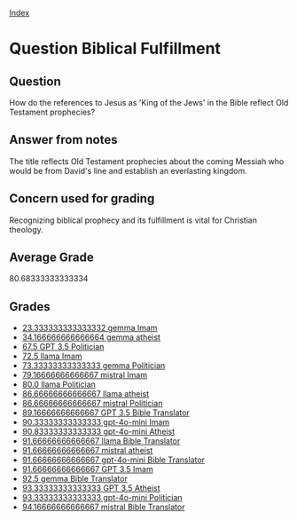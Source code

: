 
[Index](../../index.md)
# Question Biblical Fulfillment
## Question
How do the references to Jesus as 'King of the Jews' in the Bible reflect Old Testament prophecies?

## Answer from notes
The title reflects Old Testament prophecies about the coming Messiah who would be from David's line and establish an everlasting kingdom.

## Concern used for grading
Recognizing biblical prophecy and its fulfillment is vital for Christian theology.

## Average Grade
80.68333333333334

## Grades
 * [23.333333333333332 gemma Imam](../answers/gemma_Imam/Biblical_Fulfillment.md)
 * [34.166666666666664 gemma atheist](../answers/gemma_atheist/Biblical_Fulfillment.md)
 * [67.5 GPT 3.5 Politician](../answers/GPT_3.5_Politician/Biblical_Fulfillment.md)
 * [72.5 llama Imam](../answers/llama_Imam/Biblical_Fulfillment.md)
 * [73.33333333333333 gemma Politician](../answers/gemma_Politician/Biblical_Fulfillment.md)
 * [79.16666666666667 mistral Imam](../answers/mistral_Imam/Biblical_Fulfillment.md)
 * [80.0 llama Politician](../answers/llama_Politician/Biblical_Fulfillment.md)
 * [86.66666666666667 llama atheist](../answers/llama_atheist/Biblical_Fulfillment.md)
 * [86.66666666666667 mistral Politician](../answers/mistral_Politician/Biblical_Fulfillment.md)
 * [89.16666666666667 GPT 3.5 Bible Translator](../answers/GPT_3.5_Bible_Translator/Biblical_Fulfillment.md)
 * [90.33333333333333 gpt-4o-mini Imam](../answers/gpt-4o-mini_Imam/Biblical_Fulfillment.md)
 * [90.83333333333333 gpt-4o-mini Atheist](../answers/gpt-4o-mini_Atheist/Biblical_Fulfillment.md)
 * [91.66666666666667 llama Bible Translator](../answers/llama_Bible_Translator/Biblical_Fulfillment.md)
 * [91.66666666666667 mistral atheist](../answers/mistral_atheist/Biblical_Fulfillment.md)
 * [91.66666666666667 gpt-4o-mini Bible Translator](../answers/gpt-4o-mini_Bible_Translator/Biblical_Fulfillment.md)
 * [91.66666666666667 GPT 3.5 Imam](../answers/GPT_3.5_Imam/Biblical_Fulfillment.md)
 * [92.5 gemma Bible Translator](../answers/gemma_Bible_Translator/Biblical_Fulfillment.md)
 * [93.33333333333333 GPT 3.5 Atheist](../answers/GPT_3.5_Atheist/Biblical_Fulfillment.md)
 * [93.33333333333333 gpt-4o-mini Politician](../answers/gpt-4o-mini_Politician/Biblical_Fulfillment.md)
 * [94.16666666666667 mistral Bible Translator](../answers/mistral_Bible_Translator/Biblical_Fulfillment.md)
